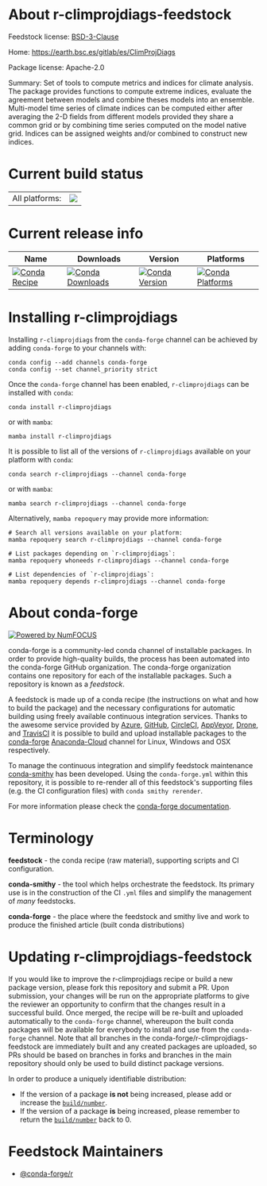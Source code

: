 About r-climprojdiags-feedstock
===============================

Feedstock license: [BSD-3-Clause](https://github.com/conda-forge/r-climprojdiags-feedstock/blob/main/LICENSE.txt)

Home: https://earth.bsc.es/gitlab/es/ClimProjDiags

Package license: Apache-2.0

Summary: Set of tools to compute metrics and indices for climate analysis. The package provides functions to compute extreme indices, evaluate the agreement between models and combine theses models into an ensemble. Multi-model time series of climate indices can be computed either after averaging the 2-D fields from different models provided they share a common grid or by combining time series computed on the model native grid. Indices can be assigned weights and/or combined to construct new indices.

Current build status
====================


<table><tr><td>All platforms:</td>
    <td>
      <a href="https://dev.azure.com/conda-forge/feedstock-builds/_build/latest?definitionId=10500&branchName=main">
        <img src="https://dev.azure.com/conda-forge/feedstock-builds/_apis/build/status/r-climprojdiags-feedstock?branchName=main">
      </a>
    </td>
  </tr>
</table>

Current release info
====================

| Name | Downloads | Version | Platforms |
| --- | --- | --- | --- |
| [![Conda Recipe](https://img.shields.io/badge/recipe-r--climprojdiags-green.svg)](https://anaconda.org/conda-forge/r-climprojdiags) | [![Conda Downloads](https://img.shields.io/conda/dn/conda-forge/r-climprojdiags.svg)](https://anaconda.org/conda-forge/r-climprojdiags) | [![Conda Version](https://img.shields.io/conda/vn/conda-forge/r-climprojdiags.svg)](https://anaconda.org/conda-forge/r-climprojdiags) | [![Conda Platforms](https://img.shields.io/conda/pn/conda-forge/r-climprojdiags.svg)](https://anaconda.org/conda-forge/r-climprojdiags) |

Installing r-climprojdiags
==========================

Installing `r-climprojdiags` from the `conda-forge` channel can be achieved by adding `conda-forge` to your channels with:

```
conda config --add channels conda-forge
conda config --set channel_priority strict
```

Once the `conda-forge` channel has been enabled, `r-climprojdiags` can be installed with `conda`:

```
conda install r-climprojdiags
```

or with `mamba`:

```
mamba install r-climprojdiags
```

It is possible to list all of the versions of `r-climprojdiags` available on your platform with `conda`:

```
conda search r-climprojdiags --channel conda-forge
```

or with `mamba`:

```
mamba search r-climprojdiags --channel conda-forge
```

Alternatively, `mamba repoquery` may provide more information:

```
# Search all versions available on your platform:
mamba repoquery search r-climprojdiags --channel conda-forge

# List packages depending on `r-climprojdiags`:
mamba repoquery whoneeds r-climprojdiags --channel conda-forge

# List dependencies of `r-climprojdiags`:
mamba repoquery depends r-climprojdiags --channel conda-forge
```


About conda-forge
=================

[![Powered by
NumFOCUS](https://img.shields.io/badge/powered%20by-NumFOCUS-orange.svg?style=flat&colorA=E1523D&colorB=007D8A)](https://numfocus.org)

conda-forge is a community-led conda channel of installable packages.
In order to provide high-quality builds, the process has been automated into the
conda-forge GitHub organization. The conda-forge organization contains one repository
for each of the installable packages. Such a repository is known as a *feedstock*.

A feedstock is made up of a conda recipe (the instructions on what and how to build
the package) and the necessary configurations for automatic building using freely
available continuous integration services. Thanks to the awesome service provided by
[Azure](https://azure.microsoft.com/en-us/services/devops/), [GitHub](https://github.com/),
[CircleCI](https://circleci.com/), [AppVeyor](https://www.appveyor.com/),
[Drone](https://cloud.drone.io/welcome), and [TravisCI](https://travis-ci.com/)
it is possible to build and upload installable packages to the
[conda-forge](https://anaconda.org/conda-forge) [Anaconda-Cloud](https://anaconda.org/)
channel for Linux, Windows and OSX respectively.

To manage the continuous integration and simplify feedstock maintenance
[conda-smithy](https://github.com/conda-forge/conda-smithy) has been developed.
Using the ``conda-forge.yml`` within this repository, it is possible to re-render all of
this feedstock's supporting files (e.g. the CI configuration files) with ``conda smithy rerender``.

For more information please check the [conda-forge documentation](https://conda-forge.org/docs/).

Terminology
===========

**feedstock** - the conda recipe (raw material), supporting scripts and CI configuration.

**conda-smithy** - the tool which helps orchestrate the feedstock.
                   Its primary use is in the construction of the CI ``.yml`` files
                   and simplify the management of *many* feedstocks.

**conda-forge** - the place where the feedstock and smithy live and work to
                  produce the finished article (built conda distributions)


Updating r-climprojdiags-feedstock
==================================

If you would like to improve the r-climprojdiags recipe or build a new
package version, please fork this repository and submit a PR. Upon submission,
your changes will be run on the appropriate platforms to give the reviewer an
opportunity to confirm that the changes result in a successful build. Once
merged, the recipe will be re-built and uploaded automatically to the
`conda-forge` channel, whereupon the built conda packages will be available for
everybody to install and use from the `conda-forge` channel.
Note that all branches in the conda-forge/r-climprojdiags-feedstock are
immediately built and any created packages are uploaded, so PRs should be based
on branches in forks and branches in the main repository should only be used to
build distinct package versions.

In order to produce a uniquely identifiable distribution:
 * If the version of a package **is not** being increased, please add or increase
   the [``build/number``](https://docs.conda.io/projects/conda-build/en/latest/resources/define-metadata.html#build-number-and-string).
 * If the version of a package **is** being increased, please remember to return
   the [``build/number``](https://docs.conda.io/projects/conda-build/en/latest/resources/define-metadata.html#build-number-and-string)
   back to 0.

Feedstock Maintainers
=====================

* [@conda-forge/r](https://github.com/conda-forge/r/)

